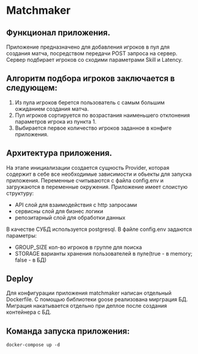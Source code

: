 # Matchmaker

## Функционал приложения.
Приложение предназначено для добавления игроков в пул для создания матча, посредством передачи POST запроса на сервер. Сервер подбирает игроков со сходими параметрами Skill и Latency.

## Алгоритм подбора игроков заключается в следующем:
1. Из пула игроков берется пользователь с самым большим ожиданием создания матча.
2. Пул игроков сортируется по возрастания наименьшего отклонения параметров игрока из пункта 1.
3. Выбирается первое количество игроков заданное в конфиге приложения.

## Архитектура приложения.
На этапе инициализации создается сущность Provider, которая содержит в себе все необходимые зависимости и обьекты для запуска приложения. Переменные считываются с файла config.env и загружаются в переменные окружения.
Приложение имеет слоистую структуру:
- API слой для взаимодействия с http запросами
- сервисны слой для бизнес логики
- репозитарный слой для обработки данных

В качестве СУБД используется postgresql. 
В файле config.env задаются параметры:
- GROUP_SIZE кол-во игроков в группе для поиска
- STORAGE варианты хранения пользователей в пуле(true - в memory; false - в БД)

## Deploy
Для конфигурации приложения matchmaker написан отдельный Dockerfile. С помощью библиотеки goose реализована мирграция БД. Миграция накатывается отдельно при деплое после создания контейнера с БД.

## Команда запуска приложения:
```
docker-compose up -d
``` 



 
